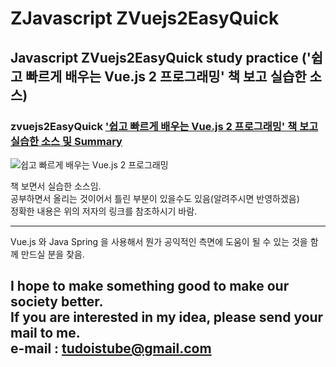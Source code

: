 # ZJavascript ZVuejs2EasyQuick
## Javascript ZVuejs2EasyQuick study practice ('쉽고 빠르게 배우는 Vue.js 2 프로그래밍' 책 보고 실습한 소스)  

### zvuejs2EasyQuick ['쉽고 빠르게 배우는 Vue.js 2 프로그래밍' 책 보고 실습한 소스 및 Summary](https://docs.google.com/presentation/d/1xBvZ7B3EPxiJWRdpqLK_LeGxcHIMJ3tuWlqOJ4YPMBU/edit?usp=sharing "알렉스 키리아키디스, 코스타스 매니아티스 공저 / 박창주 역, 쉽고 빠르게 배우는 Vue.js 2 프로그래밍" )  


 ![쉽고 빠르게 배우는 Vue.js 2 프로그래밍 ](http://image.yes24.com/momo/TopCate1342/MidCate003/134126153.jpg)

 


    
책 보면서 실습한 소스임.  
공부하면서 올리는 것이어서 틀린 부분이 있을수도 있음(알려주시면 반영하겠음)  
정확한 내용은 위의 저자의 링크를 참조하시기 바람.  

---
Vue.js 와 Java Spring 을 사용해서 뭔가 공익적인 측면에 도움이 될 수 있는 것을
함께 만드실 분을 찾음.

I hope to make something good to make our society better.  
If you are interested in my idea, please send your mail to me.  
e-mail : tudoistube@gmail.com
---
